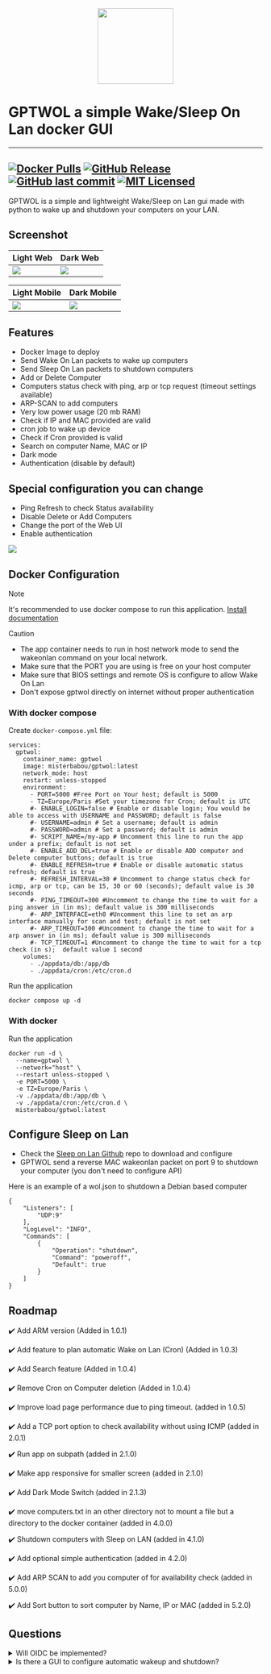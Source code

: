 <div align="center" width="100%">
    <img src="app/templates/images/gptwol.png" width="150" />
</div>

# GPTWOL a simple Wake/Sleep On Lan docker GUI

---
[![Docker Pulls](https://img.shields.io/docker/pulls/misterbabou/gptwol.svg?logo=docker)](https://hub.docker.com/r/misterbabou/gptwol)
[![GitHub Release](https://img.shields.io/github/release/Misterbabou/gptwol.svg?logo=github&logoColor=959DA5)](https://github.com/Misterbabou/gptwol/releases/latest)
[![GitHub last commit](https://img.shields.io/github/last-commit/Misterbabou/gptwol?logo=github&logoColor=959DA5)](https://github.com/Misterbabou/gptwol/commits/main)
[![MIT Licensed](https://img.shields.io/github/license/Misterbabou/gptwol.svg?logo=github&logoColor=959DA5)](https://github.com/Misterbabou/gptwol/blob/main/LICENSE.md)
---

GPTWOL is a simple and lightweight Wake/Sleep on Lan gui made with python to wake up and shutdown your computers on your LAN.

## Screenshot 

| Light Web                         | Dark Web                           |
| --------------------------------- | ---------------------------------- |
| ![](/assets/gptwol-web-light.png) | ![](/assets/gptwol-web-dark.png)   |

| Light Mobile                      | Dark Mobile                        |
| --------------------------------- | ---------------------------------- |
| ![](/assets/gptwol-mob-light.png) | ![](/assets/gptwol-mob-dark.png)   |

## Features 

- Docker Image to deploy
- Send Wake On Lan packets to wake up computers
- Send Sleep On Lan packets to shutdown computers
- Add or Delete Computer
- Computers status check with ping, arp or tcp request (timeout settings available)
- ARP-SCAN to add computers
- Very low power usage (20 mb RAM)
- Check if IP and MAC provided are valid
- cron job to wake up device
- Check if Cron provided is valid
- Search on computer Name, MAC or IP
- Dark mode
- Authentication (disable by default)

## Special configuration you can change

- Ping Refresh to check Status availability 
- Disable Delete or Add Computers
- Change the port of the Web UI
- Enable authentication

![](/assets/authentication.png)

## Docker Configuration
> [!NOTE]
>
>It's recommended to use docker compose to run this application. [Install documentation](https://docs.docker.com/compose/install/)

> [!CAUTION]
>
>- The app container needs to run in host network mode to send the wakeonlan command on your local network.
>- Make sure that the PORT you are using is free on your host computer
>- Make sure that BIOS settings and remote OS is configure to allow Wake On Lan
>- Don't expose gptwol directly on internet without proper authentication

### With docker compose

Create `docker-compose.yml` file:
```
services:
  gptwol:
    container_name: gptwol
    image: misterbabou/gptwol:latest
    network_mode: host
    restart: unless-stopped
    environment:
      - PORT=5000 #Free Port on Your host; default is 5000
      - TZ=Europe/Paris #Set your timezone for Cron; default is UTC
      #- ENABLE_LOGIN=false # Enable or disable login; You would be able to access with USERNAME and PASSWORD; default is false
      #- USERNAME=admin # Set a username; default is admin
      #- PASSWORD=admin # Set a password; default is admin
      #- SCRIPT_NAME=/my-app # Uncomment this line to run the app under a prefix; default is not set
      #- ENABLE_ADD_DEL=true # Enable or disable ADD computer and Delete computer buttons; default is true
      #- ENABLE_REFRESH=true # Enable or disable automatic status refresh; default is true
      #- REFRESH_INTERVAL=30 # Uncomment to change status check for icmp, arp or tcp, can be 15, 30 or 60 (seconds); default value is 30 seconds
      #- PING_TIMEOUT=300 #Uncomment to change the time to wait for a ping answer in (in ms); default value is 300 milliseconds
      #- ARP_INTERFACE=eth0 #Uncomment this line to set an arp interface manually for scan and test; default is not set
      #- ARP_TIMEOUT=300 #Uncomment to change the time to wait for a arp answer in (in ms); default value is 300 milliseconds
      #- TCP_TIMEOUT=1 #Uncomment to change the time to wait for a tcp check (in s);  default value 1 second
    volumes:
      - ./appdata/db:/app/db
      - ./appdata/cron:/etc/cron.d
```

Run the application
```
docker compose up -d
```

### With docker

Run the application
```
docker run -d \
  --name=gptwol \
  --network="host" \
  --restart unless-stopped \
  -e PORT=5000 \
  -e TZ=Europe/Paris \
  -v ./appdata/db:/app/db \
  -v ./appdata/cron:/etc/cron.d \
  misterbabou/gptwol:latest
```

## Configure Sleep on Lan

- Check the [Sleep on Lan Github](https://github.com/SR-G/sleep-on-lan) repo to download and configure
- GPTWOL send a reverse MAC wakeonlan packet on port 9 to shutdown your computer (you don't need to configure API)

Here is an example of a wol.json to shutdown a Debian based computer
```
{
    "Listeners": [
        "UDP:9"
    ],
    "LogLevel": "INFO",
    "Commands": [
        {
            "Operation": "shutdown",
            "Command": "poweroff",
            "Default": true
        }
    ]
}
```

## Roadmap 

:heavy_check_mark: Add ARM version (Added in 1.0.1)

:heavy_check_mark: Add feature to plan automatic Wake on Lan (Cron) (Added in 1.0.3)

:heavy_check_mark: Add Search feature (Added in 1.0.4)

:heavy_check_mark: Remove Cron on Computer deletion (Added in 1.0.4)

:heavy_check_mark: Improve load page performance due to ping timeout. (added in 1.0.5)

:heavy_check_mark: Add a TCP port option to check availability without using ICMP (added in 2.0.1)

:heavy_check_mark: Run app on subpath (added in 2.1.0)

:heavy_check_mark: Make app responsive for smaller screen (added in 2.1.0)

:heavy_check_mark: Add Dark Mode Switch (added in 2.1.3)

:heavy_check_mark: move computers.txt in an other directory not to mount a file but a directory to the docker container (added in 4.0.0)

:heavy_check_mark: Shutdown computers with Sleep on LAN (added in 4.1.0)

:heavy_check_mark: Add optional simple authentication (added in 4.2.0)

:heavy_check_mark: Add ARP SCAN to add you computer of for availability check (added in 5.0.0)

:heavy_check_mark: Add Sort button to sort computer by Name, IP or MAC (added in 5.2.0)

## Questions

<details>
<summary>Will OIDC be implemented?</summary>
<br>

**OIDC Authentication** will not be implemented but you can add it for instance by using:
- an oidc proxy [oauth2-proxy](https://github.com/oauth2-proxy/oauth2-proxy)
- a proxy provider configured on reverse proxy with [authelia](https://www.authelia.com/) or [authentik](https://goauthentik.io/)

</details>
<details>
<summary>Is there a GUI to configure automatic wakeup and shutdown?</summary>
<br>

Automatic shutdown and wakeup are made in the GUI using cron syntax. As I want to keep the application simple, I will not implement a GUI with a calendar, month an days.
You can check this [link](https://crontab.guru/) to help you build your cron.

</details>
